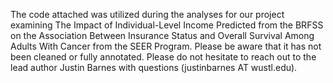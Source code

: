 The code attached was utilized during the analyses for our project examining The Impact of Individual-Level Income Predicted from the BRFSS on the Association Between Insurance Status and Overall Survival Among Adults With Cancer from the SEER Program. Please be aware that it has not been cleaned or fully annotated. Please do not hesitate to reach out to the lead author Justin Barnes with questions (justinbarnes AT wustl.edu).
